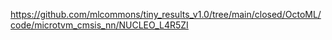 https://github.com/mlcommons/tiny_results_v1.0/tree/main/closed/OctoML/code/microtvm_cmsis_nn/NUCLEO_L4R5ZI

